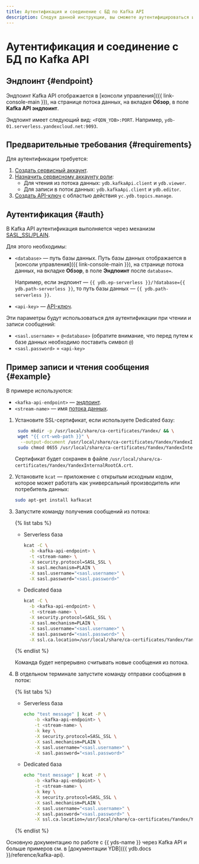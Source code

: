 ```yaml
---
title: Аутентификация и соединение с БД по Kafka API
description: Следуя данной инструкции, вы сможете аутентифицироваться и установить соединение с БД по Kafka API.
---
```


# Аутентификация и соединение с БД по Kafka API

## Эндпоинт {#endpoint}

Эндпоинт Kafka API отображается в [консоли управления]({{ link-console-main }}), на странице потока данных, на вкладке **Обзор**, в поле **Kafka API эндпоинт**.

Эндпоинт имеет следующий вид: `<FQDN_YDB>:PORT`. Например, `ydb-01.serverless.yandexcloud.net:9093`.

## Предварительные требования {#requirements}

Для аутентификации требуется:

1. [Создать сервисный аккаунт](../../iam/operations/sa/create).
1. [Назначить сервисному аккаунту роли](../../iam/operations/sa/assign-role-for-sa):
   * Для чтения из потока данных: `ydb.kafkaApi.client` и `ydb.viewer`.
   * Для записи в поток данных: `ydb.kafkaApi.client` и `ydb.editor`.
1. [Создать API-ключ](../../iam/operations/api-key/create) c областью действия `yc.ydb.topics.manage`.


## Аутентификация {#auth}

В Kafka API аутентификация выполняется через механизм [SASL_SSL/PLAIN](https://docs.confluent.io/platform/current/kafka/authentication_sasl/authentication_sasl_plain.html#kafka-sasl-auth-plain).

Для этого необходимы:

* `<database>` — путь базы данных. Путь базы данных отображается в [консоли управления]({{ link-console-main }}), на странице потока данных, на вкладке **Обзор**, в поле **Эндпоинт** после `database=`.

    Например, если эндпоинт — `{{ ydb.ep-serverless }}/?database={{ ydb.path-serverless }}`, то путь базы данных — `{{ ydb.path-serverless }}`.

* `<api-key>` — [API-ключ](../../iam/concepts/authorization/api-key).

Эти параметры будут использоваться для аутентификации при чтении и записи сообщений:

* `<sasl.username>` = `@<database>` (обратите внимание, что перед путем к базе данных необходимо поставить символ `@`)
* `<sasl.password>` = `<api-key>`

## Пример записи и чтения сообщения {#example}

В примере используются:

 * `<kafka-api-endpoint>` — [эндпоинт](#endpoint).
 * `<stream-name>` — имя [потока данных](../concepts/glossary.md#stream-concepts).

1. Установите SSL-сертификат, если используете Dedicated базу:

   ```bash
    sudo mkdir -p /usr/local/share/ca-certificates/Yandex/ && \
    wget "{{ crt-web-path }}" \
     --output-document /usr/local/share/ca-certificates/Yandex/YandexInternalRootCA.crt && \
    sudo chmod 0655 /usr/local/share/ca-certificates/Yandex/YandexInternalRootCA.crt
   ```

   Сертификат будет сохранен в файле `/usr/local/share/ca-certificates/Yandex/YandexInternalRootCA.crt`.

1. Установите `kcat` — приложение с открытым исходным кодом, которое может работать как универсальный производитель или потребитель данных:

   ```bash
   sudo apt-get install kafkacat
   ```

1. Запустите команду получения сообщений из потока:

    {% list tabs %}
    - Serverless база
      ```bash
      kcat -C \
        -b <kafka-api-endpoint> \
        -t <stream-name> \
        -X security.protocol=SASL_SSL \
        -X sasl.mechanism=PLAIN \
        -X sasl.username="<sasl.username>" \
        -X sasl.password="<sasl.password>"
      ```
    - Dedicated база
      ```bash
      kcat -C \
        -b <kafka-api-endpoint> \
        -t <stream-name> \
        -X security.protocol=SASL_SSL \
        -X sasl.mechanism=PLAIN \
        -X sasl.username="<sasl.username>" \
        -X sasl.password="<sasl.password>" \
        -X ssl.ca.location=/usr/local/share/ca-certificates/Yandex/YandexInternalRootCA.crt
      ```
    {% endlist %}

    Команда будет непрерывно считывать новые сообщения из потока.

1. В отдельном терминале запустите команду отправки сообщения в поток:

    {% list tabs %}
    - Serverless база
      ```bash
      echo "test message" | kcat -P \
          -b <kafka-api-endpoint> \
          -t <stream-name> \
          -k key \
          -X security.protocol=SASL_SSL \
          -X sasl.mechanism=PLAIN \
          -X sasl.username="<sasl.username>" \
          -X sasl.password="<sasl.password>"
      ```
    - Dedicated база
      ```bash
      echo "test message" | kcat -P \
          -b <kafka-api-endpoint> \
          -t <stream-name> \
          -k key \
          -X security.protocol=SASL_SSL \
          -X sasl.mechanism=PLAIN \
          -X sasl.username="<sasl.username>" \
          -X sasl.password="<sasl.password>" \
          -X ssl.ca.location=/usr/local/share/ca-certificates/Yandex/YandexInternalRootCA.crt
      ```
    {% endlist %}


Основную документацию по работе с {{ yds-name }} через Kafka API и больше примеров см. в [документации YDB]({{ ydb.docs }}/reference/kafka-api).
